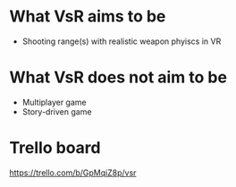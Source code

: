 # What VsR aims to be
* Shooting range(s) with realistic weapon phyiscs in VR

# What VsR does not aim to be
* Multiplayer game
* Story-driven game

# Trello board
https://trello.com/b/GpMqiZ8p/vsr
